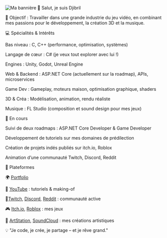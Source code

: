 ![Ma bannière](https://github.com/gamehooperstudio/gamehooperstudio/blob/main/bani%C3%A8re.png)
👋 Salut, je suis Djibril

🎯 Objectif : Travailler dans une grande industrie du jeu vidéo, en combinant mes passions pour le développement, la création 3D et la musique.

💻 Spécialités & Intérêts

Bas niveau : C, C++ (performance, optimisation, systèmes)

Langage de cœur : C# (je veux tout explorer avec lui !)

Engines : Unity, Godot, Unreal Engine

Web & Backend : ASP.NET Core (actuellement sur la roadmap), APIs, microservices

Game Dev : Gameplay, moteurs maison, optimisation graphique, shaders

3D & Créa : Modélisation, animation, rendu réaliste

Musique : FL Studio (composition et sound design pour mes jeux)

🚀 En cours

Suivi de deux roadmaps : ASP.NET Core Developer & Game Developer

Développement de tutoriels sur mes domaines de prédilection

Création de projets indés publiés sur itch.io, Roblox

Animation d’une communauté Twitch, Discord, Reddit

📢 Plateformes

🌍 [Portfolio](https://sites.google.com/view/gamehooper?usp=sharing)

🎥 [YouTube](https://www.youtube.com/@GameHooperStudio) : tutoriels & making-of

💬[Twitch](https://www.twitch.tv/gamehooper_studio), [Discord](https://discord.gg/yPfzagQ9HK), [Reddit](https://www.reddit.com/r/Gamehooper_Studio/) : communauté active

🎮 [Itch.io](https://gamehooper-studio.itch.io/), [Roblox](https://www.roblox.com/fr/users/8874496641/profile?friendshipSourceType=ProfileShare) : mes jeux

🎨 [ArtStation](https://www.artstation.com/gamehooper_studio), [SoundCloud](https://soundcloud.com/gamehooper-studio/sets) : mes créations artistiques


💡 "Je code, je crée, je partage – et je rêve grand."
